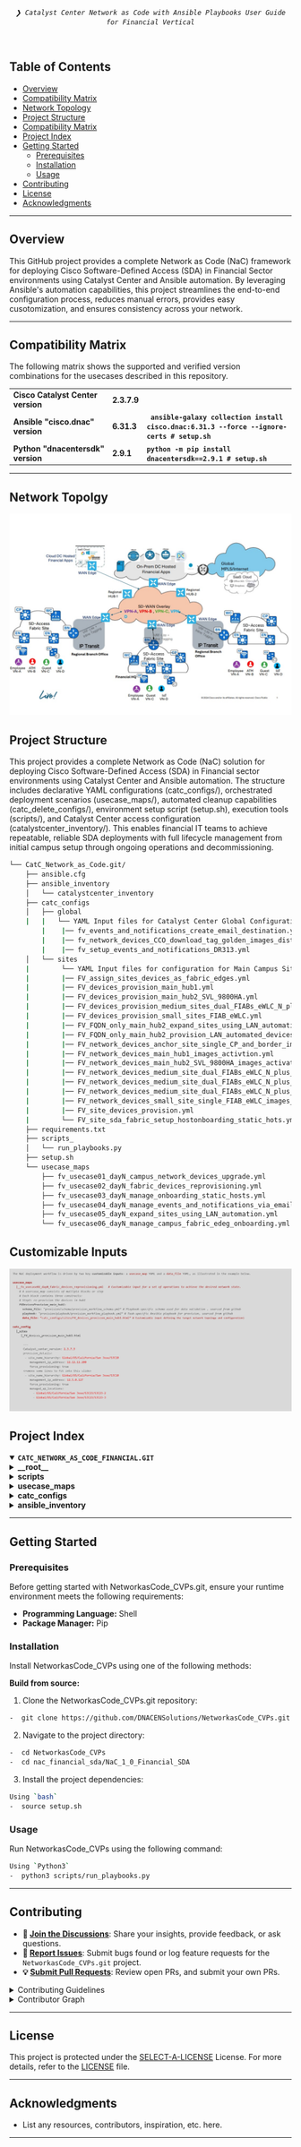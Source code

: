 <p align="center">
	<em><code>❯ Catalyst Center Network as Code with Ansible Playbooks User Guide for Financial Vertical</code></em>
</p>
<p align="center"><!-- default option, no dependency badges. -->
</p>
<p align="center">
	<!-- default option, no dependency badges. -->
</p>
<br>


##  Table of Contents

- [Overview](#Overview )
- [Compatibility Matrix](#compatibility-matrix )
- [Network Topology](#network-topology )
- [ Project Structure](#project-structure)
- [Compatibility Matrix](#compatibility-matrix )
- [Project Index](#project-index)
- [Getting Started](#getting-started)
  - [Prerequisites](#prerequisites)
  - [Installation](#installation)
  - [Usage](#usage)
- [Contributing](#contributing)
- [License](#license)
- [Acknowledgments](#acknowledgments)

---
##  Overview
This GitHub project provides a complete Network as Code (NaC) framework for deploying Cisco Software-Defined Access (SDA) in Financial Sector environments using Catalyst Center and Ansible automation.
By leveraging Ansible's automation capabilities, this project streamlines the end-to-end configuration process, reduces manual errors, provides easy cusotomization, and ensures consistency across your network.

---
##  Compatibility Matrix
The following matrix shows the supported and verified version combinations for the usecases described in this repository.
			<table>
			<tr>
				<td><b>Cisco Catalyst Center version	</b></td>
				<td><b>2.3.7.9</b></td>
			</tr>
			<tr>
				<td><b>Ansible "cisco.dnac" version</b></td>
				<td><b>6.31.3</b></td>
				<td><b><code> ansible-galaxy collection install cisco.dnac:6.31.3 --force --ignore-certs # setup.sh </code></b></td>
			</tr>
			<tr>
				<td><b>Python "dnacentersdk" version </b></td>
				<td><b>2.9.1</b></td>
				<td><b><code>python -m pip install dnacentersdk==2.9.1 # setup.sh </code></b></td>
			</tr>
			</table>

---
##  Network Topolgy
![Catalyst Center SDA Fabric](images_financial_sda/Catc_Financial_SDA_Topology.jpg)

##  Project Structure
This project provides a complete Network as Code (NaC) solution for deploying Cisco Software-Defined Access (SDA) in Financial sector environments using Catalyst Center and Ansible automation. The structure includes declarative YAML configurations (catc_configs/), orchestrated deployment scenarios (usecase_maps/), automated cleanup capabilities (catc_delete_configs/), environment setup script (setup.sh), execution tools (scripts/), and Catalyst Center access configuration (catalystcenter_inventory/). This enables financial IT teams to achieve repeatable, reliable SDA deployments with full lifecycle management from initial campus setup through ongoing operations and decommissioning.

```sh
└── CatC_Network_as_Code.git/
    ├── ansible.cfg
    ├── ansible_inventory
    │   └── catalystcenter_inventory
    ├── catc_configs
    │   ├── global
    |   |   └── YAML Input files for Catalyst Center Global Configurations, i.e. images names, golden image tagging etc. 
	    |    |── fv_events_and_notifications_create_email_destination.yml
	    |    |── fv_network_devices_CCO_download_tag_golden_images_distribution.yml
	    |    |── fv_setup_events_and_notifications_DR313.yml	
    │   └── sites
    |        └── YAML Input files for configuration for Main Campus Site
    |        |── FV_assign_sites_devices_as_fabric_edges.yml
    |        |── FV_devices_provision_main_hub1.yml
    |        |── FV_devices_provision_main_hub2_SVL_9800HA.yml
    |        |── FV_devices_provision_medium_sites_dual_FIABs_eWLC_N_plus_1.yml
    |        |── FV_devices_provision_small_sites_FIAB_eWLC.yml
    |        |── FV_FQDN_only_main_hub2_expand_sites_using_LAN_automation_devices.yml
    |        |── FV_FQDN_only_main_hub2_provision_LAN_automated_devices.yml
    |        |── FV_network_devices_anchor_site_single_CP_and_border_image_activation.yml
    |        |── FV_network_devices_main_hub1_images_activtion.yml
    |        |── FV_network_devices_main_hub2_SVL_9800HA_images_activation.yml
    |        |── FV_network_devices_medium_site_dual_FIABs_eWLC_N_plus_1_primary_images_distribution.yml
    |        |── FV_network_devices_medium_site_dual_FIABs_eWLC_N_plus_1_primary_images_activation.yml	
	|        |── FV_network_devices_medium_site_dual_FIABs_eWLC_N_plus_1_secondary_images_activation.yml
	|        |── FV_network_devices_small_site_single_FIAB_eWLC_images_activation.yml
	|        |── FV_site_devices_provision.yml
	|        └── FV_site_sda_fabric_setup_hostonboarding_static_hots.yml
    ├── requirements.txt
    ├── scripts_
    │   └── run_playbooks.py
    ├── setup.sh
    └── usecase_maps
        ├── fv_usecase01_dayN_campus_network_devices_upgrade.yml
        ├── fv_usecase02_dayN_fabric_devices_reprovisioning.yml
        ├── fv_usecase03_dayN_manage_onboarding_static_hosts.yml
        ├── fv_usecase04_dayN_manage_events_and_notifications_via_email.yml
        ├── fv_usecase05_dayN_expand_sites_using_LAN_automation.yml
		└── fv_usecase06_dayN_manage_campus_fabric_edeg_onboarding.yml
```

## Customizable Inputs
![Customizable Inputs](images_financial_sda/guideline.jpg)

##  Project Index
<details open>
	<summary><b><code>CATC_NETWORK_AS_CODE_FINANCIAL.GIT</code></b></summary>
	<details> <!-- __root__ Submodule -->
		<summary><b>__root__</b></summary>
		<blockquote>
			<table>
			<tr>
				<td><b><a href='https://github.com/DNACENSolutions/NetworkasCode_CVPs/tree/main/nac_financial_sda/NaC_1_0_Financial_SDA/setup.sh'>setup.sh</a></b></td>
				<td><code>- Setup script to create your python environment and install Catalyst Center Python SDK (dnacentersdk) and Ansible collection (cisco.dnac)</code></td>
			</tr>
			<tr>
				<td><b><a href='https://github.com/DNACENSolutions/NetworkasCode_CVPs/tree/main/nac_financial_sda/NaC_1_0_Financial_SDA/requirements.txt'>requirements.txt</a></b></td>
				<td><code>- This file contains the required python modules. This file is used by setup.sh script</code></td>
			</tr>
			</table>
		</blockquote>
	</details>
	<details> <!-- scripts Submodule -->
		<summary><b>scripts</b></summary>
		<blockquote>
			<table>
			<tr>
				<td><b><a href='https://github.com/DNACENSolutions/NetworkasCode_CVPs/tree/main/nac_financial_sda/NaC_1_0_Financial_SDA/scripts/run_playbooks.py'>run_playbooks.py</a></b></td>
				<td><code>- This Python tool is to run the Ansible playbooks with Inputs files preprogrammed in the usecase_maps files. The Tools lets you choose option to Validate the input, Execute the playbook or do both. Further it gives option for user to run the Catalyst Center Configuration usecases individually, or in a sub-group of usecase , or all the usecase in the order specified in the input file selected from usecase_maps directory.</code></td>
			</tr>
			</table>
		</blockquote>
	</details>
	<details> <!-- usecase_maps Submodule -->
		<summary><b>usecase_maps </b></summary>
		<blockquote>
			<table>
			<tr>
			<td><b><a href='https://github.com/DNACENSolutions/NetworkasCode_CVPs/tree/main/nac_financial_sda/NaC_1_0_Financial_SDA/usecase_maps/fv_usecase01_dayN_campus_network_devices_upgrade.yml'>fv_usecase01_dayN_campus_network_devices_upgrade.yml</a></b>
			</td>
            <td> 
			<code>- This yaml usecase upgrades campus fabric sites with different size, devices models, devices roles and eWLC. </code><br>
			<code>- This usecase consists of 4 operations, CCO images download, images tagging as golden image, image distribution and image activation. Due to flexiable of IAC, the first 3 operations could be executed using one step, some operations are in parallel and some sequential :</code><br>
			<code> #Step1: Images download from CCO in parallel</code><br>
			<code> #Step2: Tag golden images one by one according to device family</code><br>
			<code> #Step3: Image distribution for all the devices, some in sequential and some in parallel, except N+1 primary </code><br>
			<code> #Step4: </code><br>
			<code> a. Image activation for hub1 </code><br>
			<code> b. Image activation for hub2 </code><br>
			<code> c. Image activation for small sites </code><br>
			<code> d. Image activation for medium Sites N+1 Secondary </code><br>
			 <code>⚠️ Image download Consideration: Image download from CCO has a pre-req that the entry for that image has to be in CatC before initiating network devices upgrade use case. To check, go to the device family (Design->Image Repository->click on the device family). If the image entry is not there, initiate the Sync Updates (Design->Image Repository->Sync Updates) and check in Show Tasks to confirm the task completion and recheck in the device family </code><br>
			 <code> ⚠️ Image activation Consideration on SDAccess: Image activation execution starts with fabric Edges and then, fabric borders/control plane nodes. Druing imagee activation, the fabric node would be unavailable, if there is no redundancy, such as multiple fabric border nodes or fabric control plane nodes and impact is a concern, execute image activation on the node during maintenance window</code><br>
			 <code> ⚠️ N+1 Consideration:</code><br>
			 <code> In order to upgrade N+1 pair, N+1 Secondary have to upgrade first before image distribution to N+1 Primary.</code><br>
			</td>
			</tr>
			<tr>
				<td>
				<b><a href='https://github.com/DNACENSolutions/NetworkasCode_CVPs/tree/main/nac_financial_sda/NaC_1_0_Financial_SDA/usecase_maps/fv_usecase02_dayN_fabric_devices_reprovisioning.yml'>fv_usecase02_dayN_fabric_devices_reprovisioning.yml</a></b>
				</td>
                <td>
				<code>- This yaml usecase reprovision devices on different sites. </code><br>
				<code>- This usecase consists of single operation :</code><br>
				<code>  # Step1: device re-provision for the site</code>
				</td>
			</tr>
			<tr>
				<td><b><a href='https://github.com/DNACENSolutions/NetworkasCode_CVPs/tree/main/nac_financial_sda/NaC_1_0_Financial_SDA/usecase_maps/fv_usecase03_dayN_manage_onboarding_static_hosts.yml'>fv_usecase03_dayN_manage_onboarding_static_hosts.yml</a></b></td>
                <td>
				<code>- This yaml usecase performs static host onboarding</code><br>
				<code>- This usecase consists of single operation :</code><br><br>
				<code>  #Step1: static host onboarding on Fabric Edge</code>
				</td>
			</tr>
			<tr>
				<td><b><a href='https://github.com/DNACENSolutions/NetworkasCode_CVPs/tree/main/nac_financial_sda/NaC_1_0_Financial_SDA/usecase_maps/fv_usecase04_dayN_manage_events_and_notifications_via_email.yml'>fv_usecase04_dayN_manage_events_and_notifications_via_email.yml</a></b></td>
                <td>
				<code>- This yaml usecase performs email destination creation and event notification via email creation.</code><br>
				<code>- This usecase consists of 2 operations in below sequence : </code><br>
				<code>#Step1:email destination creation</code><br>
				<code>#Step2: event notification via email creation</code>
				</td>
			</tr>
			<tr>
				<td><b><a href='https://github.com/DNACENSolutions/NetworkasCode_CVPs/tree/main/nac_financial_sda/NaC_1_0_Financial_SDA/usecase_maps/fv_usecase05_dayN_expand_sites_using_LAN_automation.yml'>fv_usecase05_dayN_expand_sites_using_LAN_automation.yml</a></b></td>
                <td>
				<code>- This yaml usecase performs LAN automation and provision to ready device for fabric operations</code><br>
				<code>- This usecase consists of 2 operations in below sequence:</code><br>
				<code>  #Step1 : LAN automation </code><br>
				<code>  #Step2 : provision pnp device to ready for fabric operations</code></td>
			</tr>
			<tr>
				<td><b><a href='https://github.com/DNACENSolutions/NetworkasCode_CVPs/tree/main/nac_financial_sda/NaC_1_0_Financial_SDA/usecase_maps/fv_usecase06_dayN_manage_campus_fabric_edge_onboarding.yml'>fv_usecase06_dayN_manage_campus_fabric_edge_onboarding.yml</a></b></td>
                <td><code>- This yaml usecase performs fabric edge onboarding. </code><br>
				<code>- This usecase consists of 2 operations in below sequence:</code><br>
				<code>  #Step1 : provision device prior to adding into fabric</code><br>
				<code>  #Step2 : Assign device to a site and add to fabric site as Fabric Edge</code>
				</td>
			</tr>			
			</table>
		</blockquote>
	</details>
	<details> <!-- catc_configs Submodule -->
		<summary><b>catc_configs</b></summary>
		<blockquote>
			<details>
				<summary><b>global</b></summary>
				<blockquote>
					<table>
					<tr>
						<td><b><a href='https://github.com/DNACENSolutions/NetworkasCode_CVPs/tree/main/nac_financial_sda/NaC_1_0_Financial_SDA/catc_configs/global/FV_network_devices_CCO_download_tag_golden_images_distribution.yml'>FV_network_devices_CCO_download_tag_golden_images_distribution.yml</a></b></td>
						<td><code>- These files contain configurations required to download CCO images names, tag images name as golden image at global level and image distribution at site level, inherited the marking of golden image from global level</code><br>
						<code>>- Related Playbook <a href='https://github.com/cisco-en-programmability/catalyst-center-ansible-iac/blob/main/workflows/swim/README.md'>Catalyst Center Device Software Image Management Playbook</a></code></td>
					</tr>
					<tr>
						<td><b><a href='https://github.com/DNACENSolutions/NetworkasCode_CVPs/tree/main/nac_financial_sda/NaC_1_0_Financial_SDA/catc_configs/global/FV_events_and_notifications_create_email_destination.yml'>FV_events_and_notifications_create_email_destination.yml</a></b><br>
						<b><a href='https://github.com/DNACENSolutions/NetworkasCode_CVPs/tree/main/nac_financial_sda/NaC_1_0_Financial_SDA/catc_configs/global/FV_setup_events_and_notifications_DR313.yml'>FV_setup_events_and_notifications_DR313.yml</a></b></td>
						<td>
						<code>- These files contain configurations required to create email destination and events notifications</code><br>
						<code>- Related Playbook <a href='https://github.com/cisco-en-programmability/catalyst-center-ansible-iac/blob/main/workflows/events_and_notifications/README.md'>Catalyst Center Events and Notification Destination and Subscriptsion Manager Playbook</a></code></td>
					</tr>
					</table>
				</blockquote>
			</details>
			<details>
				<summary><b>sites</b></summary>
				<blockquote>
					<details>
						<summary><b>hub1,hub2,medium, small and anchor sites</b></summary>
						<blockquote>
							<table>
							<tr>
								<td><b><a href='https://github.com/DNACENSolutions/NetworkasCode_CVPs/tree/main/nac_financial_sda/NaC_1_0_Financial_SDA/catc_configs/sites/FV_network_devices_main_hub1_images_activation.yml'>FV_network_devices_main_hub1_images_activation.yml</a></b><br>
								<b><a href='https://github.com/DNACENSolutions/NetworkasCode_CVPs/tree/main/nac_financial_sda/NaC_1_0_Financial_SDA/catc_configs/sites/FV_network_devices_main_hub2_SVL_9800HA_images_activation.yml'>FV_network_devices_main_hub2_SVL_9800HA_images_activation.yml</a></b><br>
								<b><a href='https://github.com/DNACENSolutions/NetworkasCode_CVPs/tree/main/nac_financial_sda/NaC_1_0_Financial_SDA/catc_configs/sites/FV_network_devices_small_site_single_FIAB_eWLC_images_activation.yml'>FV_network_devices_small_site_single_FIAB_eWLC_images_activation.yml</a></b><br>
								<b><a href='https://github.com/DNACENSolutions/NetworkasCode_CVPs/tree/main/nac_financial_sda/NaC_1_0_Financial_SDA/catc_configs/sites/FV_network_devices_medium_site_dual_FIABs_eWLC_N_plus_1_Secondary_images_activation.yml'>FV_network_devices_medium_site_dual_FIABs_eWLC_N_plus_1_Secondary_images_activation.yml</a></b><br>
								<b><a href='https://github.com/DNACENSolutions/NetworkasCode_CVPs/tree/main/nac_financial_sda/NaC_1_0_Financial_SDA/catc_configs/sites/FV_network_devices_medium_site_dual_FIABs_eWLC_N_plus_1_Primary_images_distribution.yml'>FV_network_devices_medium_site_dual_FIABs_eWLC_N_plus_1_Primary_images_distribution.yml</a></b><br>
								<b><a href='https://github.com/DNACENSolutions/NetworkasCode_CVPs/tree/main/nac_financial_sda/NaC_1_0_Financial_SDA/catc_configs/sites/FV_network_devices_medium_site_dual_FIABs_eWLC_N_plus_1_Primary_images_activation.yml'>FV_network_devices_medium_site_dual_FIABs_eWLC_N_plus_1_Primary_images_activation.yml</a></b><br>							
								<b><a href='https://github.com/DNACENSolutions/NetworkasCode_CVPs/tree/main/nac_financial_sda/NaC_1_0_Financial_SDA/catc_configs/sites/FV_network_devices_anchor_site_single_cp_and_border_image_activation.yml'>FV_network_devices_anchor_site_single_cp_and_border_image_activation.yml</a></b></td>
								<td>
								<code>- These files contain configurations required to activate image on devices in hub1, hub2, medium, small and anchor sites.</code><br>
								<code>- Related Playbook <a href='https://github.com/cisco-en-programmability/catalyst-center-ansible-iac/blob/main/workflows/swim/README.md'>Catalyst Center Device Software Image Management Playbook</a></code>
								</td>
							</tr>
							<tr>
								<td><b><a href='https://github.com/DNACENSolutions/NetworkasCode_CVPs/tree/main/nac_financial_sda/NaC_1_0_Financial_SDA/catc_configs/sites/FV_devices_provision_main_hub1.yml'>FV_devices_provision_main_hub1.yml</a></b><br>
								<b><a href='https://github.com/DNACENSolutions/NetworkasCode_CVPs/tree/main/nac_financial_sda/NaC_1_0_Financial_SDA/catc_configs/sites/FV_devices_provision_main_hub2_SVL_9800HA.yml'>FV_devices_provision_main_hub2_SVL_9800HA.yml</a></b><br>
								<b><a href='https://github.com/DNACENSolutions/NetworkasCode_CVPs/tree/main/nac_financial_sda/NaC_1_0_Financial_SDA/catc_configs/sites/FV_devices_provision_medium_sites_dual_FIABs_eWLC_N_plus_1.yml'>FV_devices_provision_medium_sites_dual_FIABs_eWLC_N_plus_1.yml</a></b><br>
								<b><a href='https://github.com/DNACENSolutions/NetworkasCode_CVPs/tree/main/nac_financial_sda/NaC_1_0_Financial_SDA/catc_configs/sites/FV_devices_provision_small_sites_single_FIAB_eWLC.yml'>FV_devices_provision_small_sites_single_FIAB_eWLC.yml</a></b></td>
								<td>
								<code>- These files contain configurations required to re-provision devices in hub1, hub2, medium and small snotes.</code><br>
								<code>- Related Playbook <a href='https://github.com/cisco-en-programmability/catalyst-center-ansible-iac/blob/main/workflows/provision/README.md'>Provision Workflow Playbook</a></code></td>
							</tr>
							<tr>
								<td><b><a href='https://github.com/DNACENSolutions/NetworkasCode_CVPs/tree/main/nac_financial_sda/NaC_1_0_Financial_SDA/catc_configs/sites/FV_site_sda_fabric_setup_hostonboarding_static_hosts.yml'>FV_site_sda_fabric_setup_hostonboarding_static_hosts.yml</a></b></td>
								<td>
								<code>- This file contains configurations required to static hosts onboarding on Fabric Edge.</code><br>
								<code>- Related Playbook <a href='https://github.com/cisco-en-programmability/catalyst-center-ansible-iac/blob/main/workflows/sda_hostonboarding/README.md'>SDA Host Onboarding Workflow Manager</a></code></td>
							</tr>
							<tr>
								<td><b><a href='https://github.com/DNACENSolutions/NetworkasCode_CVPs/tree/main/nac_financial_sda/NaC_1_0_Financial_SDA/catc_configs/sites/FV_FQDN_only_main_hub2_expand_sites_using_LAN_automation.yml'>FV_FQDN_only_main_hub2_expand_sites_using_LAN_automation.yml</a></b><br>
								<b><a href='https://github.com/DNACENSolutions/NetworkasCode_CVPs/tree/main/nac_financial_sda/NaC_1_0_Financial_SDA/catc_configs/sites/FV_FQDN_only_main_hub2_provision_LAN_automated_devices.yml'>FV_FQDN_only_main_hub2_provision_LAN_automated_devices.yml</a></b></td>
								<td>
								<code>- These files contain configurations required to expand site using LAN automation and then provision the pnp device.</code><br>
                                <code>- Related Playbook <a href='https://github.com/cisco-en-programmability/catalyst-center-ansible-iac/blob/main/workflows/lan_automation/README.md'>Cisco Catalyst Center SD-Access LAN Automation</a></code></td>
							</tr>
							<tr>
								<td><b><a href='https://github.com/DNACENSolutions/NetworkasCode_CVPs/tree/main/nac_financial_sda/NaC_1_0_Financial_SDA/catc_configs/sites/FV_site_devices_provision.yml'>FV_site_devices_provision.yml</a></b><br>
								<b><a href='https://github.com/DNACENSolutions/NetworkasCode_CVPs/tree/main/nac_financial_sda/NaC_1_0_Financial_SDA/catc_configs/sites/FV_assign_sites_devices_as_fabric_edges.yml'>FV_assign_sites_devices_as_fabric_edges.yml</a></b></td>
								<td>
								<code>- These files contain configurations required to provision device follow-by Fabric Edge onboarding.</code><br>
								<code>- Related Playbook <a href='https://github.com/cisco-en-programmability/catalyst-center-ansible-iac/blob/main/workflows/sda_fabric_sites_zones/README.md'>sda_fabric_sites_zones_playbook</a></code>
								</td>
							</tr>
							</table>
						</blockquote>
					</details>
				</blockquote>
			</details>
		</blockquote>
	</details>
	<details> <!-- ansible_inventory Submodule -->
		<summary><b>ansible_inventory</b></summary>
		<blockquote>
			<details>
				<summary><b>catalystcenter_inventory</b></summary>
				<blockquote>
					<table>
					<tr>
						<td><b><a href='https://github.com/DNACENSolutions/NetworkasCode_CVPs.git/blob/master/ansible_inventory/catalystcenter_inventory_10.195.243.53/hosts.yml'>hosts.yml</a></b></td>
						<td><code>- This is a sample Host file to be created for your Catalyst Center to be able to run the existing playbooks.
						Sample Inventory file
							---
							catalyst_center_hosts:
								hosts:
									give_any_hostname:
										dnac_password: Catalyst Center Credentials password
										dnac_host: Catalyst Center Host IP address Reachable fron ansible server.
										dnac_port: 443
										dnac_timeout: 60
										dnac_username: Catalyst Center Credentials username
										dnac_verify: false
										dnac_version: Catalyst Center Release. (i.e. 2.3.7.6)
										dnac_debug: true
										dnac_log_level: DEBUG
										dnac_log: true
										dnac_log_append: false
										dnac_log_file_path: log file location i.e.catc_logs
						</code></td>
					</tr>
					</table>
				</blockquote>
			</details>
		</blockquote>
	</details>
</details>

---
##  Getting Started

###  Prerequisites

Before getting started with NetworkasCode_CVPs.git, ensure your runtime environment meets the following requirements:

- **Programming Language:** Shell
- **Package Manager:** Pip


###  Installation

Install NetworkasCode_CVPs using one of the following methods:

**Build from source:**

1. Clone the NetworkasCode_CVPs.git repository:
```sh
-  git clone https://github.com/DNACENSolutions/NetworkasCode_CVPs.git
```

2. Navigate to the project directory:
```sh
-  cd NetworkasCode_CVPs
-  cd nac_financial_sda/NaC_1_0_Financial_SDA
```

3. Install the project dependencies:

```sh
Using `bash` 
-  source setup.sh
```

###  Usage
Run NetworkasCode_CVPs using the following command:

```sh
Using `Python3` 
-  python3 scripts/run_playbooks.py
```
---

##  Contributing

- **💬 [Join the Discussions](https://github.com/DNACENSolutions/NetworkasCode_CVPs.git/discussions)**: Share your insights, provide feedback, or ask questions.
- **🐛 [Report Issues](https://github.com/DNACENSolutions/NetworkasCode_CVPs.git/issues)**: Submit bugs found or log feature requests for the `NetworkasCode_CVPs.git` project.
- **💡 [Submit Pull Requests](https://github.com/DNACENSolutions/NetworkasCode_CVPs.git/blob/main/CONTRIBUTING.md)**: Review open PRs, and submit your own PRs.


<details closed>
<summary>Contributing Guidelines</summary>

1. **Fork the Repository**: Start by forking the project repository to your github account.
2. **Clone Locally**: Clone the forked repository to your local machine using a git client.
   ```sh
   git clone https://github.com/DNACENSolutions/NetworkasCode_CVPs.git
   ```
3. **Create a New Branch**: Always work on a new branch, giving it a descriptive name.
   ```sh
   git checkout -b new-feature-x
   ```
4. **Make Your Changes**: Develop and test your changes locally.
5. **Commit Your Changes**: Commit with a clear message describing your updates.
   ```sh
   git commit -m 'Implemented new feature x.'
   ```
6. **Push to github**: Push the changes to your forked repository.
   ```sh
   git push origin new-feature-x
   ```
7. **Submit a Pull Request**: Create a PR against the original project repository. Clearly describe the changes and their motivations.
8. **Review**: Once your PR is reviewed and approved, it will be merged into the main branch. Congratulations on your contribution!
</details>

<details closed>
<summary>Contributor Graph</summary>
<br>
<p align="left">
   <a href="https://github.com{/DNACENSolutions/NetworkasCode_CVPs.git/}graphs/contributors">
      <img src="https://contrib.rocks/image?repo=DNACENSolutions/NetworkasCode_CVPs.git">
   </a>
</p>
</details>

---

##  License

This project is protected under the [SELECT-A-LICENSE](https://choosealicense.com/licenses) License. For more details, refer to the [LICENSE](https://choosealicense.com/licenses/) file.

---

##  Acknowledgments

- List any resources, contributors, inspiration, etc. here.

---
